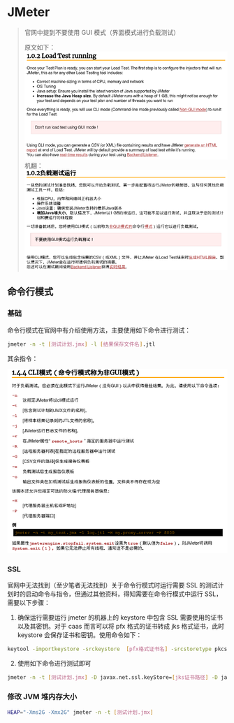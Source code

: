 # JMeter

> 官网中提到不要使用 GUI 模式（界面模式进行负载测试）
>
> 原文如下：![](./图片/jmeter-doc.png)机翻：![](./图片/jmeter-doc-zh.png)

## 命令行模式

### 基础

命令行模式在官网中有介绍使用方法，主要使用如下命令进行测试：

```sh
jmeter -n -t [测试计划.jmx] -l [结果保存文件名].jtl
```

其余指令：

![](./图片/jmeter-n.png)

### SSL

官网中无法找到（至少笔者无法找到）关于命令行模式时运行需要 SSL 的测试计划时的启动命令与指令，但通过其他资料，得知需要在命令行模式中运行 SSL，需要以下步骤：

1. 确保运行需要运行 jmeter 的机器上的 keystore 中包含 SSL 需要使用的证书以及其密钥。对于 caas 而言可以将 pfx 格式的证书转成 jks 格式证书，此时 keystore 会保存证书和密钥。使用命令如下：

```sh
keytool -importkeystore -srckeystore  [pfx格式证书名] -srcstoretype pkcs12 -destkeystore [转换成的jks证书名] -deststoretype JKS
```

2. 使用如下命令进行测试即可

```sh
jmeter -n -t [测试计划.jmx] -D javax.net.ssl.keyStore=[jks证书路径] -D javax.net.ssl.keyStorePassword=[jks证书密码]
```

### 修改 JVM 堆内存大小

```sh
HEAP="-Xms2G -Xmx2G" jmeter -n -t [测试计划.jmx]
```

